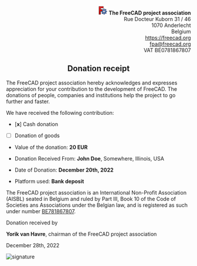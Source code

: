 <div align=right>
<img src="../../images/freecad.svg" style="width:24px;" />  <b>The FreeCAD project association</b><br/>
Rue Docteur Kuborn 31 / 46<br/>
1070 Anderlecht<br/>
Belgium<br/>
<a href="https://freecad.org">https://freecad.org</a><br/>
<a href="mailto:fpa@freecad.org">fpa@freecad.org</a><br/>
VAT BE0781867807
</div>

<h2 align=center>Donation receipt</h2>

The FreeCAD project association hereby acknowledges and expresses appreciation for your contribution to the development of FreeCAD. The donations of people, companies and institutions help the project to go further and faster.

We have received the following contribution:

* [**x**] Cash donation

* [  ] Donation of goods

* Value of the donation: **20 EUR**

* Donation Received From: **John Doe**, Somewhere, Illinois, USA

* Date of Donation: **December 20th, 2022**

* Platform used: **Bank deposit**

The FreeCAD project association is an International Non-Profit Association (AISBL) seated in Belgium and ruled by Part III, Book 10 of the Code of Societies ans Associations under the Belgian law, and is registered as such under number [BE781867807](https://kbopub.economie.fgov.be/kbopub/toonondernemingps.html?lang=en&ondernemingsnummer=781867807).

Donation received by

**Yorik van Havre**, chairman of the FreeCAD project association

December 28th, 2022

<img src="file:///home/yorik/Documents/Admin/Docs/signature.png" title="" alt="signature" width="236">

